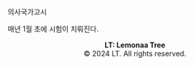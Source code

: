 의사국가고시

매년 1월 초에 시험이 치뤄진다.






<p style="text-align: center;"><strong>LT: Lemonaa Tree</strong><br>
© 2024 LT. All rights reserved.</p>